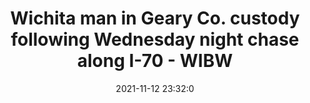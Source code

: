 ---
"title": "Wichita man in Geary Co. custody following Wednesday night chase along I-70 - WIBW"
"date": "2021-11-12 23:32:0"
"feed_name": "GOOGLENEWSCONSTRUCTION"
"feed_website": "https://news.google.com/search?q=construction%2Bincident&hl=en-US&gl=US&ceid=US:en"
"feed_rss": "https://news.google.com/rss/search?q=construction%2Bincident&hl=en-US&gl=US&ceid=US:en"
"link": "https://www.wibw.com/2021/11/12/wichita-man-geary-co-custody-following-wednesday-night-chase-along-i-70/"
"source": "{'href': 'https://www.wibw.com', 'title': 'WIBW'}"
"file": "_posts/2021-1-1-44b9fcd03c6eb18f06c5ef8662c248a385a348c9.md"
"accident": "0"
"drilling": "0"
"dead": "0"
"injured": "0"
"arrested": "0"
"place": "unknown place"
"where": "unknown site"
"causes": "unknown"
"place_uri": "unknown place"
---